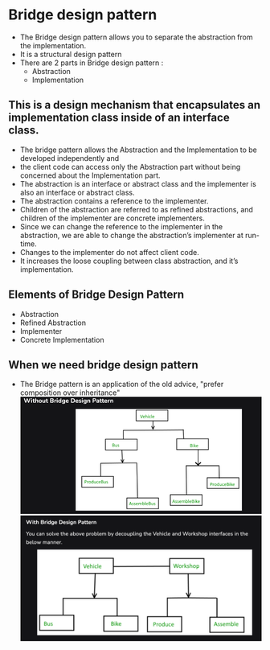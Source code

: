 # Bridge design pattern

- The Bridge design pattern allows you to separate the abstraction from the implementation.
- It is a structural design pattern
- There are 2 parts in Bridge design pattern :
  - Abstraction
  - Implementation


## This is a design mechanism that encapsulates an implementation class inside of an interface class.

- The bridge pattern allows the Abstraction and the Implementation to be developed independently and 
- the client code can access only the Abstraction part without being concerned about the Implementation part.
- The abstraction is an interface or abstract class and the implementer is also an interface or abstract class.
- The abstraction contains a reference to the implementer. 
- Children of the abstraction are referred to as refined abstractions, and children of the implementer are concrete implementers. 
- Since we can change the reference to the implementer in the abstraction, we are able to change the abstraction’s implementer at run-time. 
- Changes to the implementer do not affect client code.
- It increases the loose coupling between class abstraction, and it’s implementation.


## Elements of Bridge Design Pattern
- Abstraction 
- Refined Abstraction
- Implementer
- Concrete Implementation

## When we need bridge design pattern 
- The Bridge pattern is an application of the old advice, "prefer composition over inheritance"
![img.png](img.png)
![img_1.png](img_1.png)